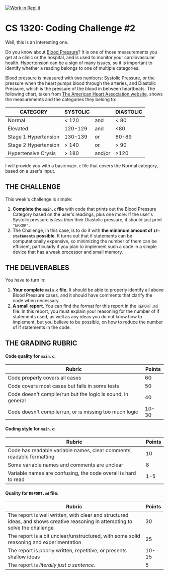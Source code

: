 [![Work in Repl.it](https://classroom.github.com/assets/work-in-replit-14baed9a392b3a25080506f3b7b6d57f295ec2978f6f33ec97e36a161684cbe9.svg)](https://classroom.github.com/online_ide?assignment_repo_id=3254711&assignment_repo_type=AssignmentRepo)
# CS 1320: Coding Challenge #2

Well, this is an interesting one.

Do you know about [Blood Pressure](https://www.heart.org/en/health-topics/high-blood-pressure/understanding-blood-pressure-readings)? It is one of those measurements you get at a clinic or the hospital, and is used to monitor your cardiovascular health. Hypertension can be a sign of many issues, so it is important to identify whether a reading belongs to one of multiple categories.

Blood pressure is measured with two numbers: Systolic Pressure, or the pressure when the heart pumps blood through the arteries, and Diastolic Pressure, which is the pressure of the blood in between heartbeats. The following chart, taken from [The American Heart Association website](https://www.heart.org/en/health-topics/high-blood-pressure/understanding-blood-pressure-readings), shows the measurements and the categories they belong to:

**CATEGORY** | **SYSTOLIC** | | **DIASTOLIC**
-------------|--------------|-|--------------
Normal | < 120 | and | < 80
Elevated | 120-129 | and | <80
Stage 1 Hypertension | 130-139 | or | 80-89
Stage 2 Hypertension | > 140 | or | > 90
Hypertensive Crysis | > 180 | and/or | >120

I will provide you with a basic `main.c` file that covers the Normal category, based on a user's input.

## THE CHALLENGE
This week's challenge is simple:

1. **Complete the `main.c` file** with code that prints out the Blood Pressure Category based on the user's readings, plus one more: If the user's Systolic pressure is *less than* their Diastolic pressure, it should just print `"ERROR"`.
2. The Challenge, in this case, is to do it with **the minimum amount of `if-statements` possible**. It turns out that if statements can be computationally expensive, so minimizing the number of them can be efficient, particularly if you plan to implement such a code in a simple device that has a weak processor and small memory.

## THE DELIVERABLES

You have to turn in:

1. **Your complete `main.c` file**. It should be able to properly identify all above Blood Pressure cases, and it should have comments that clarify the code when necessary.
2. **A small report**. You can find the format for this report in the `REPORT.md` file. In this report, you must explain your reasoning for the number of if statements used, as well as any ideas you do not know how to implement, but you believe to be possible, on how to reduce the number of if statements in the code.

## THE GRADING RUBRIC

#### Code quality for `main.c`:
Rubric | Points
-------|-------
Code properly covers all cases | 60
Code covers most cases but fails in some tests | 50
Code doesn't compile/run but the logic is sound, in general | 40
Code doesn't compile/run, or is missing too much logic | 10-30

#### Coding style for `main.c`:
Rubric | Points
-------|-------
Code has readable variable names, clear comments, readable formatting | 10
Some variable names and comments are unclear | 8
Variable names are confusing, the code overall is hard to read | 1-5

#### Quality for `REPORT.md` file:
Rubric | Points
-------|-------
The report is well written, with clear and structured ideas, and shows creative reasoning in attempting to solve the challenge | 30
The report is a bit unclear/unstructured, with some solid reasoning and experimentation | 25
The report is poorly written, repetitive, or presents shallow ideas  | 10-15
The report is *literally just a sentence*. | 5
